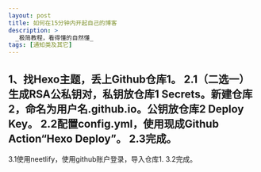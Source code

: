 ```yaml
---
layout: post
title: 如何在15分钟内开起自己的博客
description: >
  _极简教程，看得懂的自然懂_
tags: [通知类及其它]
---
```

1、找Hexo主题，丢上Github仓库1。
2.1（二选一）生成RSA公私钥对，私钥放仓库1 Secrets。新建仓库2，命名为用户名.github.io。公钥放仓库2 Deploy Key。
2.2配置config.yml，使用现成Github Action“Hexo Deploy”。
2.3完成。
------
3.1使用neetlify，使用github账户登录，导入仓库1.
3.2完成。